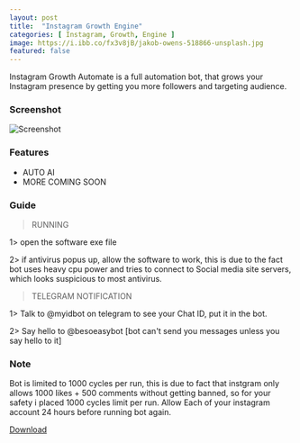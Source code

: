 ```yaml
---
layout: post
title:  "Instagram Growth Engine"
categories: [ Instagram, Growth, Engine ]
image: https://i.ibb.co/fx3v8jB/jakob-owens-518866-unsplash.jpg
featured: false
---
```






Instagram Growth Automate is a full automation bot, that grows your Instagram presence by getting you more followers and targeting audience.

### Screenshot

![Screenshot](https://github.com/besoeasy/besoeasy.github.io/raw/master/cdn/img/twitter1.png "Screenshot")


### Features

 - AUTO AI 
 - MORE COMING SOON 
 
 
 
### Guide

> RUNNING 

1> open the software exe file

2> if antivirus popus up, allow the software to work, this is due to the fact bot uses heavy cpu power and tries to connect to Social media site servers, which looks suspicious to most antivirus.
 
> TELEGRAM NOTIFICATION 

1> Talk to @myidbot on telegram to see your Chat ID, put it in the bot.

2> Say hello to @besoeasybot [bot can't send you messages unless you say hello to it]



### Note
 
Bot is limited to 1000 cycles per run, this is due to fact that instgram only allows 1000 likes + 500 comments without getting banned, so for your safety i placed 1000 cycles limit per run. Allow Each of your instagram account 24 hours before running bot again.
 
 

<a href="https://github.com/besoeasy/besoeasy.github.io/blob/master/cdn/instagram.exe" class="btn">Download</a>
